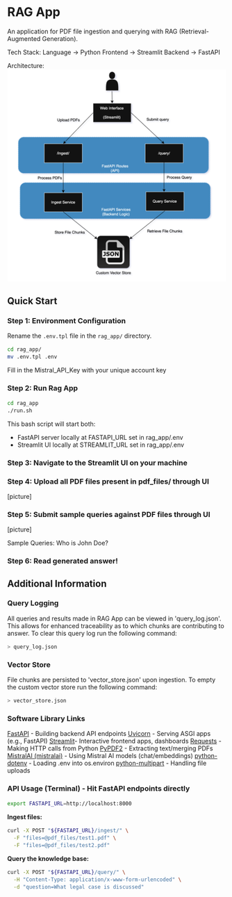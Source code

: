 # RAG App

An application for PDF file ingestion and querying with RAG (Retrieval-Augmented Generation).

Tech Stack:
Language -> Python
Frontend -> Streamlit
Backend -> FastAPI

Architecture:
![RAG App Architecture](arch.png)

## Quick Start

### Step 1: Environment Configuration

Rename the `.env.tpl` file in the `rag_app/` directory. 
```bash
cd rag_app/
mv .env.tpl .env
```
Fill in the Mistral_API_Key with your unique account key

### Step 2: Run Rag App
```bash
cd rag_app
./run.sh
```

This bash script will start both:
- FastAPI server locally at FASTAPI_URL set in rag_app/.env
- Streamlit UI locally at STREAMLIT_URL set in rag_app/.env

### Step 3: Navigate to the Streamlit UI on your machine

### Step 4: Upload all PDF files present in pdf_files/ through UI
[picture]

### Step 5: Submit sample queries against PDF files through UI
[picture]

Sample Queries:
Who is John Doe?


### Step 6: Read generated answer!


## Additional Information


### Query Logging

All queries and results made in RAG App can be viewed in 'query_log.json'. This allows for
enhanced traceability as to which chunks are contributing to answer. To clear this query log
run the following command:

```bash
> query_log.json
```

### Vector Store

File chunks are persisted to 'vector_store.json' upon ingestion. To empty the custom vector
store run the following command:

```bash
> vector_store.json
```

### Software Library Links
[FastAPI](https://fastapi.tiangolo.com/) - Building backend API endpoints
[Uvicorn](https://www.uvicorn.org/) - Serving ASGI apps (e.g., FastAPI)
[Streamlit](https://streamlit.io/)- Interactive frontend apps, dashboards
[Requests](https://requests.readthedocs.io/en/latest/) - Making HTTP calls from Python
[PyPDF2](https://pypi.org/project/PyPDF2/) - Extracting text/merging PDFs
[MistralAI (mistralai)](https://github.com/mistralai/client-python) - Using Mistral AI models (chat/embeddings)
[python-dotenv](https://pypi.org/project/python-dotenv/) - Loading .env into os.environ
[python-multipart](https://pypi.org/project/python-multipart/) - Handling file uploads


### API Usage (Terminal) - Hit FastAPI endpoints directly

```bash
export FASTAPI_URL=http://localhost:8000
```

**Ingest files:**
```bash
curl -X POST "${FASTAPI_URL}/ingest/" \
  -F "files=@pdf_files/test1.pdf" \
  -F "files=@pdf_files/test2.pdf"
```

**Query the knowledge base:**
```bash
curl -X POST "${FASTAPI_URL}/query/" \
  -H "Content-Type: application/x-www-form-urlencoded" \
  -d "question=What legal case is discussed"
```
